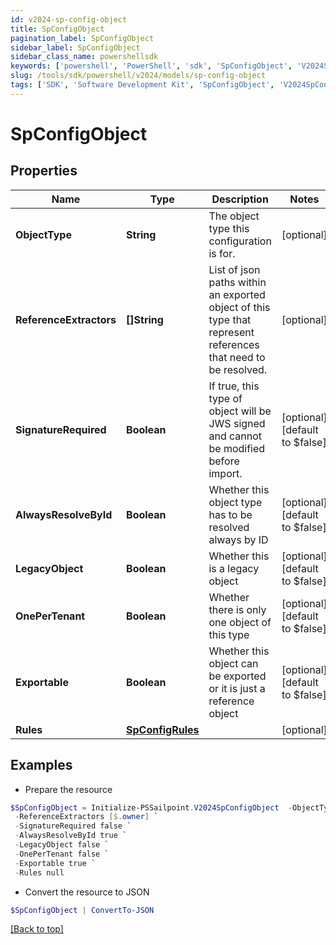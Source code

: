 ```yaml
---
id: v2024-sp-config-object
title: SpConfigObject
pagination_label: SpConfigObject
sidebar_label: SpConfigObject
sidebar_class_name: powershellsdk
keywords: ['powershell', 'PowerShell', 'sdk', 'SpConfigObject', 'V2024SpConfigObject'] 
slug: /tools/sdk/powershell/v2024/models/sp-config-object
tags: ['SDK', 'Software Development Kit', 'SpConfigObject', 'V2024SpConfigObject']
---
```



# SpConfigObject

## Properties

Name | Type | Description | Notes
------------ | ------------- | ------------- | -------------
**ObjectType** | **String** | The object type this configuration is for. | [optional] 
**ReferenceExtractors** | **[]String** | List of json paths within an exported object of this type that represent references that need to be resolved. | [optional] 
**SignatureRequired** | **Boolean** | If true, this type of object will be JWS signed and cannot be modified before import. | [optional] [default to $false]
**AlwaysResolveById** | **Boolean** | Whether this object type has to be resolved always by ID | [optional] [default to $false]
**LegacyObject** | **Boolean** | Whether this is a legacy object | [optional] [default to $false]
**OnePerTenant** | **Boolean** | Whether there is only one object of this type | [optional] [default to $false]
**Exportable** | **Boolean** | Whether this object can be exported or it is just a reference object | [optional] [default to $false]
**Rules** | [**SpConfigRules**](sp-config-rules) |  | [optional] 

## Examples

- Prepare the resource
```powershell
$SpConfigObject = Initialize-PSSailpoint.V2024SpConfigObject  -ObjectType TRIGGER_SUBSCRIPTION `
 -ReferenceExtractors [$.owner] `
 -SignatureRequired false `
 -AlwaysResolveById true `
 -LegacyObject false `
 -OnePerTenant false `
 -Exportable true `
 -Rules null
```

- Convert the resource to JSON
```powershell
$SpConfigObject | ConvertTo-JSON
```


[[Back to top]](#) 

